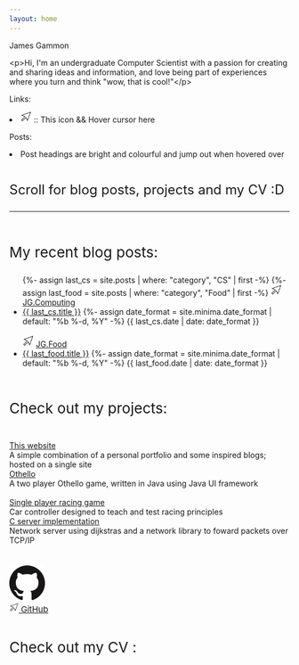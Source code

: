 ```yaml
---
layout: home
---
```


<div id="introduction">
    <p class="intro-text center-content">James Gammon</p>
    <!-- Small description -->
    <div>
        <!----
        <div class="col">    
            <p class="secondary-text center-content">&lt;<span class="html-tag">div</span>&gt;</p>
        </div>
        --->
        <div class="col">
            <p class="center-content">&lt;<span class="html-tag">p</span>&gt;Hi, I'm an undergraduate Computer Scientist with a passion for creating and sharing ideas and information, and love being part of experiences where you turn and think "wow, that is cool!"&lt;<span class="html-tag">/p</span>&gt;</p>
        </div>
        <div id="SecondInfo">
            <p class="no-padding-paragraph">Links:</p>
            <li><img src="windows cursor.png" alt="cursor" style="width: 20px; height: 20px;"> :: This icon && <a class="headertut"> Hover cursor here</a></li>
            <p class="no-padding-paragraph">Posts:</p>
            <li>Post headings are bright and colourful and jump out when hovered over</li>
        </div>
        <br>
        <div id="ThirdInfo">
            <p class="center-content no-padding-paragraph" style="font-size:24px;">Scroll for blog posts, projects and my CV :D</p>
            <hr><br>
        </div>
    </div>
</div>
<!-- Blog posts -->
<p class="no-padding-paragraph" style="font-size: 26px">My recent blog posts:</p> 
<div id="blog posts"  class="center-content">
    <ul class = "older-posts">
        {%- assign last_cs = site.posts | where: "category", "CS" | first -%}
        {%- assign last_food = site.posts | where: "category", "Food" | first -%}
        <img src="windows cursor.png" alt="cursor" style="width: 20px; height: 20px;">
        <a class="no-padding-paragraph headertut" href="/code/">JG.Computing</a> 
        <li>
            <a class="post-link-tech" href="{{ last_cs.url }}">{{ last_cs.title }}</a>
            {%- assign date_format = site.minima.date_format | default: "%b %-d, %Y" -%}
            <span class="post-meta">{{ last_cs.date | date: date_format }}</span>
        </li>
        <br>
        <img src="windows cursor.png" alt="cursor" style="width: 20px; height; 20px;">
        <a class="no-padding-paragraph headertut" href="/food/">JG.Food</a> 
        <li>
            <a class="post-link-food" href="{{ last_food.url }}">{{ last_food.title }}</a>
            {%- assign date_format = site.minima.date_format | default: "%b %-d, %Y" -%}
            <span class="post-meta">{{ last_food.date | date: date_format }}</span>
        </li>
    </ul>
</div>
<br>

<!-- Projects -->
<p class="no-padding-paragraph" style="font-size: 26px">Check out my projects:</p>
<br> 
<div class="center-content">
    <!-- Website project  -->
    <div class="bordered-text center-content">
        <a class="no-padding-paragraph headertut" href="/About-website.html">This website</a><br>
        <span class="post-meta">A simple combination of a personal portfolio and some inspired blogs; hosted on a single site</span>
    </div>
    <!-- Othello Game project  -->
    <div class="bordered-text center-content">
        <a class="no-padding-paragraph headertut" href="/about-othello.html">Othello</a><br>
        <span class="post-meta">A two player Othello game, written in Java using Java UI framework </span>
    </div>
    <br>
    <!-- Car racing game-->
    <div class="bordered-text center-content">
        <a class="no-padding-paragraph headertut" href="/about-racing.html">Single player racing game</a><br>
        <span class="post-meta">Car controller designed to teach and test racing principles</span>
    </div>
    <!-- C server development -->
    <div class="bordered-text center-content">
        <a class="no-padding-paragraph headertut" href="/about-cserver.html">C server implementation</a><br>
        <span class="post-meta">Network server using dijkstras and a network library to foward packets over TCP/IP</span>
    </div>
    <br>
</div>


<!-- Github symbol -->
<div class="center-content">
<p class="no-padding-paragraph" style="font-size: 20px"></p>
 <a href="https://github.com/jamesgammo">
    <picture>
      <source srcset="/github.png">
      <img src="github.png">
    </picture>
    <br/>
    <img src="windows cursor.png" alt="cursor" style="width: 17px; height; 17px;">
    <small class="headertut" style="font-size: 15px">GitHub</small>
  </a>
</div>
<div class="center-content">
<br>
<p class="no-padding-paragraph" style="font-size: 26px">Check out my CV     :</p>
    <object
        type="application/pdf"
        data="/JamesGammonCVPDF.pdf"
        width="800"
        height="700"
        class="center-content"
    >
    </object>

</div>

<br>




